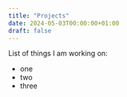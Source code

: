 ```yaml
---
title: "Projects"
date: 2024-05-03T00:00:00+01:00
draft: false
---
```



List of things I am working on:

- one
- two
- three